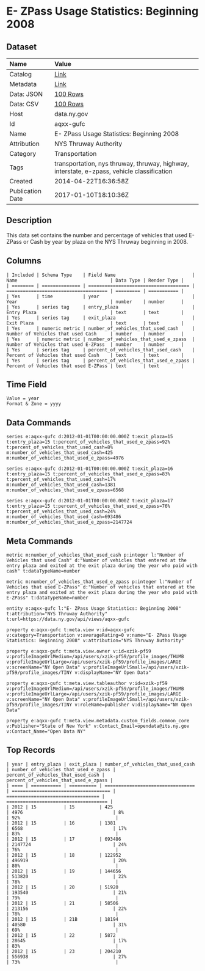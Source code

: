 # E- ZPass Usage Statistics: Beginning 2008

## Dataset

| Name | Value |
| :--- | :---- |
| Catalog | [Link](https://catalog.data.gov/dataset/e-zpass-usage-statistics-beginning-2008) |
| Metadata | [Link](https://data.ny.gov/api/views/aqxx-gufc) |
| Data: JSON | [100 Rows](https://data.ny.gov/api/views/aqxx-gufc/rows.json?max_rows=100) |
| Data: CSV | [100 Rows](https://data.ny.gov/api/views/aqxx-gufc/rows.csv?max_rows=100) |
| Host | data.ny.gov |
| Id | aqxx-gufc |
| Name | E- ZPass Usage Statistics: Beginning 2008 |
| Attribution | NYS Thruway Authority |
| Category | Transportation |
| Tags | transportation, nys thruway, thruway, highway, interstate, e-zpass, vehicle classification |
| Created | 2014-04-22T16:36:58Z |
| Publication Date | 2017-01-10T18:10:36Z |

## Description

This data set contains the number and percentage of vehicles that used E-ZPass or Cash by year by plaza on the NYS Thruway beginning in 2008.

## Columns

```ls
| Included | Schema Type    | Field Name                            | Name                                  | Data Type | Render Type |
| ======== | ============== | ===================================== | ===================================== | ========= | =========== |
| Yes      | time           | year                                  | Year                                  | number    | number      |
| Yes      | series tag     | entry_plaza                           | Entry Plaza                           | text      | text        |
| Yes      | series tag     | exit_plaza                            | Exit Plaza                            | text      | text        |
| Yes      | numeric metric | number_of_vehicles_that_used_cash     | Number of Vehicles that used Cash     | number    | number      |
| Yes      | numeric metric | number_of_vehicles_that_used_e_zpass  | Number of Vehicles that used E-ZPass  | number    | number      |
| Yes      | series tag     | percent_of_vehicles_that_used_cash    | Percent of Vehicles that used Cash    | text      | text        |
| Yes      | series tag     | percent_of_vehicles_that_used_e_zpass | Percent of Vehicles that used E-ZPass | text      | text        |
```

## Time Field

```ls
Value = year
Format & Zone = yyyy
```

## Data Commands

```ls
series e:aqxx-gufc d:2012-01-01T00:00:00.000Z t:exit_plaza=15 t:entry_plaza=15 t:percent_of_vehicles_that_used_e_zpass=92% t:percent_of_vehicles_that_used_cash=8% m:number_of_vehicles_that_used_cash=425 m:number_of_vehicles_that_used_e_zpass=4976

series e:aqxx-gufc d:2012-01-01T00:00:00.000Z t:exit_plaza=16 t:entry_plaza=15 t:percent_of_vehicles_that_used_e_zpass=83% t:percent_of_vehicles_that_used_cash=17% m:number_of_vehicles_that_used_cash=1381 m:number_of_vehicles_that_used_e_zpass=6568

series e:aqxx-gufc d:2012-01-01T00:00:00.000Z t:exit_plaza=17 t:entry_plaza=15 t:percent_of_vehicles_that_used_e_zpass=76% t:percent_of_vehicles_that_used_cash=24% m:number_of_vehicles_that_used_cash=693486 m:number_of_vehicles_that_used_e_zpass=2147724
```

## Meta Commands

```ls
metric m:number_of_vehicles_that_used_cash p:integer l:"Number of Vehicles that used Cash" d:"Number of vehicles that entered at the entry plaza and exited at the exit plaza during the year who paid with cash" t:dataTypeName=number

metric m:number_of_vehicles_that_used_e_zpass p:integer l:"Number of Vehicles that used E-ZPass" d:"Number of vehicles that entered at the entry plaza and exited at the exit plaza during the year who paid with E-ZPass" t:dataTypeName=number

entity e:aqxx-gufc l:"E- ZPass Usage Statistics: Beginning 2008" t:attribution="NYS Thruway Authority" t:url=https://data.ny.gov/api/views/aqxx-gufc

property e:aqxx-gufc t:meta.view v:id=aqxx-gufc v:category=Transportation v:averageRating=0 v:name="E- ZPass Usage Statistics: Beginning 2008" v:attribution="NYS Thruway Authority"

property e:aqxx-gufc t:meta.view.owner v:id=xzik-pf59 v:profileImageUrlMedium=/api/users/xzik-pf59/profile_images/THUMB v:profileImageUrlLarge=/api/users/xzik-pf59/profile_images/LARGE v:screenName="NY Open Data" v:profileImageUrlSmall=/api/users/xzik-pf59/profile_images/TINY v:displayName="NY Open Data"

property e:aqxx-gufc t:meta.view.tableauthor v:id=xzik-pf59 v:profileImageUrlMedium=/api/users/xzik-pf59/profile_images/THUMB v:profileImageUrlLarge=/api/users/xzik-pf59/profile_images/LARGE v:screenName="NY Open Data" v:profileImageUrlSmall=/api/users/xzik-pf59/profile_images/TINY v:roleName=publisher v:displayName="NY Open Data"

property e:aqxx-gufc t:meta.view.metadata.custom_fields.common_core v:Publisher="State of New York" v:Contact_Email=opendata@its.ny.gov v:Contact_Name="Open Data NY"
```

## Top Records

```ls
| year | entry_plaza | exit_plaza | number_of_vehicles_that_used_cash | number_of_vehicles_that_used_e_zpass | percent_of_vehicles_that_used_cash | percent_of_vehicles_that_used_e_zpass | 
| ==== | =========== | ========== | ================================= | ==================================== | ================================== | ===================================== | 
| 2012 | 15          | 15         | 425                               | 4976                                 | 8%                                 | 92%                                   | 
| 2012 | 15          | 16         | 1381                              | 6568                                 | 17%                                | 83%                                   | 
| 2012 | 15          | 17         | 693486                            | 2147724                              | 24%                                | 76%                                   | 
| 2012 | 15          | 18         | 122952                            | 496919                               | 20%                                | 80%                                   | 
| 2012 | 15          | 19         | 144656                            | 513820                               | 22%                                | 78%                                   | 
| 2012 | 15          | 20         | 51920                             | 193540                               | 21%                                | 79%                                   | 
| 2012 | 15          | 21         | 58506                             | 213156                               | 22%                                | 78%                                   | 
| 2012 | 15          | 21B        | 18194                             | 40580                                | 31%                                | 69%                                   | 
| 2012 | 15          | 22         | 5872                              | 28645                                | 17%                                | 83%                                   | 
| 2012 | 15          | 23         | 204210                            | 556938                               | 27%                                | 73%                                   | 
```